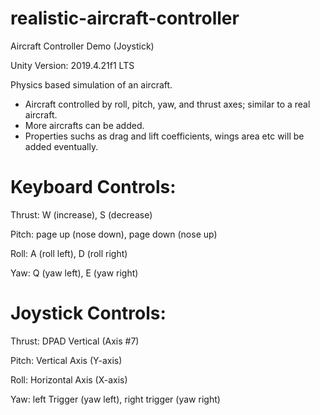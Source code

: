 # realistic-aircraft-controller
 
Aircraft Controller Demo (Joystick)
 
Unity Version: 2019.4.21f1 LTS

Physics based simulation of an aircraft.
- Aircraft controlled by roll, pitch, yaw, and thrust axes; similar to a real aircraft.
- More aircrafts can be added.
- Properties suchs as drag and lift coefficients, wings area etc will be added eventually.

# Keyboard Controls:

Thrust: W (increase), S (decrease)

Pitch: page up (nose down), page down (nose up)

Roll: A (roll left), D (roll right)

Yaw: Q (yaw left), E (yaw right)

# Joystick Controls:

Thrust: DPAD Vertical (Axis #7)

Pitch: Vertical Axis (Y-axis)

Roll: Horizontal Axis (X-axis)

Yaw: left Trigger (yaw left), right trigger (yaw right)
